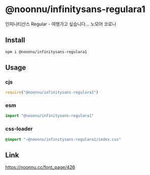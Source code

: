# @noonnu/infinitysans-regulara1
인피니티산스 Regular - 여행가고 싶습니다... 노모어 코로나

## Install
```sh
npm i @noonnu/infinitysans-regulara1
```
## Usage
### cjs
```js
require("@noonnu/infinitysans-regulara1")
```
### esm
```js
import "@noonnu/infinitysans-regulara1"
```
### css-loader
```css
@import "~@noonnu/infinitysans-regulara1/index.css"
```

## Link
https://noonnu.cc/font_page/426